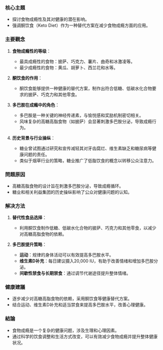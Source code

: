 ### 核心主題
- 探讨食物成瘾性及其对健康的潜在影响。
- 强调酮饮食（Keto Diet）作为一种替代方案在减少食物成瘾方面的应用。

### 主要觀念
1. **食物成瘾性的等级**：
   - 最具成瘾性的食物：披萨、巧克力、薯片、曲奇和冰激凌等。
   - 最少成瘾性的食物：黄瓜、胡萝卜、西兰花和水等。

2. **酮饮食的作用**：
   - 酮饮食能够提供一种健康的替代方案，制作出符合低糖、低碳水化合物要求的披萨、巧克力和其他零食。

3. **多巴胺在成瘾中的角色**：
   - 多巴胺是一种关键的神经传递素，与愉悦感和奖励机制密切相关。
   - 风味复杂的高糖高脂食物（如披萨）会显著刺激多巴胺分泌，导致成瘾行为。

4. **历史背景与行业操纵**：
   - 糖业曾试图通过研究和宣传减轻其对牙齿腐烂、维生素缺乏和糖尿病等健康问题的责任。
   - 类似于烟草行业的策略，糖业推广了低脂饮食的概念以转移公众注意力。

### 問題原因
- 高糖高脂食物的设计旨在刺激多巴胺分泌，导致成瘾循环。
- 糖业和相关利益集团的历史操纵影响了公众对健康问题的认知。

### 解决方法
1. **替代性食品选择**：
   - 利用酮饮食制作低糖、低碳水化合物的披萨、巧克力和其他零食，以减少对高糖高脂食物的依赖。

2. **多巴胺提升策略**：
   - **运动**：规律的身体活动可以有效提高多巴胺水平。
   - **维生素D补充**：每日建议摄入20,000 IU，有助于改善情绪和增加多巴胺分泌。
   - **间歇性禁食与长期禁食**：通过调节代谢途径提升整体情绪。

### 健康建議
- 逐步减少对高糖高脂食物的依赖，采用酮饮食等健康替代方案。
- 结合运动、维生素D补充和适当禁食来提高多巴胺水平，改善心理健康。

### 結論
- 食物成瘾是一个复杂的健康问题，涉及生理和心理因素。
- 通过科学的饮食调整和生活方式改变，可以有效减少食物成瘾并提升整体健康状况。